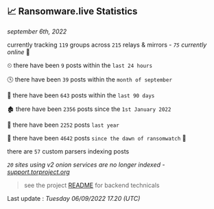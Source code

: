 
## 📈 Ransomware.live Statistics
_september 6th, 2022_

currently tracking `119` groups across `215` relays & mirrors - _`75` currently online_ 📡

⏲ there have been `9` posts within the `last 24 hours`

🕓 there have been `39` posts within the `month of september`

📅 there have been `643` posts within the `last 90 days`

🏚 there have been `2356` posts since the `1st January 2022`

🚀 there have been `2252` posts `last year`

🦕 there have been `4642` posts `since the dawn of ransomwatch` 🐣

there are `57` custom parsers indexing posts

_`20` sites using v2 onion services are no longer indexed - [support.torproject.org](https://support.torproject.org/onionservices/v2-deprecation/)_

> see the project [README](https://github.com/jmousqueton/ransomwatch#readme) for backend technicals



Last update : _Tuesday 06/09/2022 17.20 (UTC)_

